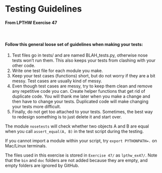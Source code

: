 # Testing Guidelines
#### From LPTHW Exercise 47

<br />

#### Follow this general loose set of guidelines when making your tests:

1. Test files go in tests/ and are named BLAH_tests.py, otherwise nose tests won’t run them. This also keeps your tests from clashing with your other code.
2. Write one test file for each module you make.
3. Keep your test cases (functions) short, but do not worry if they are a bit messy. Test cases are usually kind of messy.
4. Even though test cases are messy, try to keep them clean and remove any repetitive code you can. Create helper functions that get rid of duplicate code. You will thank me later when you make a change and then have to change your tests. Duplicated code will make changing your tests more difficult.
5. Finally, do not get too attached to your tests. Sometimes, the best way to redesign something is to just delete it and start over.

The module `nosetests` will check whether two objects A and B are equal when you call `assert_equal(A, B)` in the test script during the testing.

If you cannot import a module within your script, try `export PYTHONPATH=.` on Mac/Linux terminals.

The files used in this exercise is stored in `Exercise 47/` as `lpthw_ex47/`. Note that the `bin` and `doc` folders are not added because they are empty, and empty folders are ignored by GitHub.

